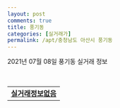 ```yaml
---
layout: post
comments: true
title: 풍기동
categories: [실거래가]
permalink: /apt/충청남도 아산시 풍기동
---
```


2021년 07월 08일 풍기동 실거래 정보

<script type="text/javascript">
  google.charts.load('current', {'packages':['corechart']});
  google.charts.setOnLoadCallback(drawChart);

  function drawChart() {
    var data = google.visualization.arrayToDataTable([['거래일', '매매', '전월세', '전매'], ['20-07', 36, 18, 0], ['20-08', 30, 29, 0], ['20-09', 26, 25, 0], ['20-10', 36, 18, 0], ['20-11', 47, 20, 0], ['20-12', 110, 34, 0], ['21-01', 50, 36, 0], ['21-02', 39, 33, 0], ['21-03', 66, 28, 0], ['21-04', 58, 25, 0], ['21-05', 55, 23, 0], ['21-06', 56, 17, 0], ['21-07', 3, 1, 0]]);

    var options = {
      title: '최근 1년간 유형별 거래량 추이',
      legend: { position: 'bottom' }
    };

    var chart = new google.visualization.LineChart(document.getElementById('columnchart_material'));
    chart.draw(data, (options));년간 
  }
</script>

<div id="columnchart_material" style="width: 95%; margin-left: -35px; display: block"></div>
<br>
<table>
  <tr>
    <td colspan="4" style="font-weight: bold;"><a href="https://search.naver.com/search.naver?query=풍기동 실거래정보없음">실거래정보없음</a></td>
  </tr>
    
</table>
    
